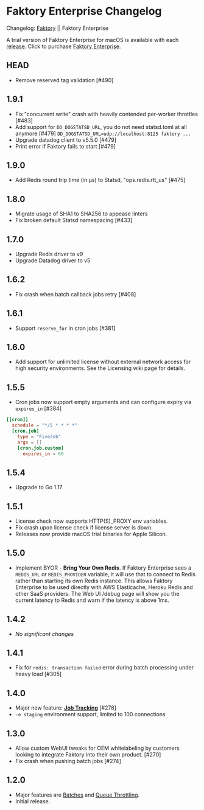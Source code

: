 # Faktory Enterprise Changelog

Changelog: [Faktory](https://github.com/contribsys/faktory/blob/master/Changes.md) || Faktory Enterprise

A trial version of Faktory Enterprise for macOS is available with each [release](/contribsys/faktory/releases/).
Click to purchase [Faktory Enterprise](https://billing.contribsys.com/fent/).

## HEAD

- Remove reserved tag validation [#490]

## 1.9.1

- Fix "concurrent write" crash with heavily contended per-worker throttles [#483]
- Add support for `DD_DOGSTATSD_URL`, you do not need statsd.toml at all anymore [#479]
  `DD_DOGSTATSD_URL=udp://localhost:8125 faktory ...`
- Upgrade datadog client to v5.5.0 [#479]
- Print error if Faktory fails to start [#479]

## 1.9.0

- Add Redis round trip time (in µs) to Statsd, "ops.redis.rtt_us" [#475]

## 1.8.0

- Migrate usage of SHA1 to SHA256 to appease linters
- Fix broken default Statsd namespacing [#433]

## 1.7.0

- Upgrade Redis driver to v9
- Upgrade Datadog driver to v5

## 1.6.2

- Fix crash when batch callback jobs retry [#408]

## 1.6.1

- Support `reserve_for` in cron jobs [#381]

## 1.6.0

- Add support for unlimited license without external network access for
  high security environments. See the Licensing wiki page for details.

## 1.5.5

- Cron jobs now support empty arguments and can configure expiry via `expires_in` [#384]
```toml
[[cron]]
  schedule = "*/5 * * * *"
  [cron.job]
    type = "FiveJob"
    args = []
    [cron.job.custom]
      expires_in = 60
```

## 1.5.4

- Upgrade to Go 1.17

## 1.5.1

- License check now supports HTTP(S)_PROXY env variables.
- Fix crash upon license check if license server is down.
- Releases now provide macOS trial binaries for Apple Silicon.

## 1.5.0

- Implement BYOR - **Bring Your Own Redis**. If Faktory Enterprise sees a
  `REDIS_URL` or `REDIS_PROVIDER` variable, it will use that to connect
  to Redis rather than starting its own Redis instance. This allows
  Faktory Enterprise to be used directly with AWS Elasticache, Heroku
  Redis and other SaaS providers. The Web UI /debug page will show you
  the current latency to Redis and warn if the latency is above 1ms.

## 1.4.2

- *No significant changes*

## 1.4.1

- Fix for `redis: transaction failed` error during batch processing under heavy load [#305]

## 1.4.0

- Major new feature: **[Job Tracking](https://github.com/contribsys/faktory/wiki/Ent-Tracking)** [#278]
- `-e staging` environment support, limited to 100 connections

## 1.3.0

- Allow custom WebUI tweaks for OEM whitelabeling by customers looking
  to integrate Faktory into their own product. [#270]
- Fix crash when pushing batch jobs [#274]

## 1.2.0

- Major features are [Batches](https://github.com/contribsys/faktory/wiki/Ent-Batches) and [Queue Throttling](https://github.com/contribsys/faktory/wiki/Ent-Throttling).
- Initial release.
